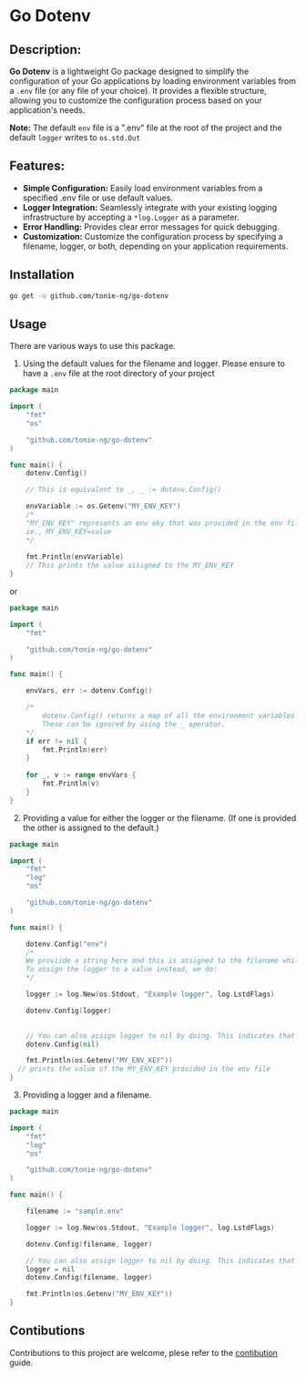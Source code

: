 # Go Dotenv

## Description:

**Go Dotenv** is a lightweight Go package designed to simplify the configuration of your Go applications by loading environment variables from a `.env` file (or any file of your choice). It provides a flexible structure, allowing you to customize the configuration process based on your application's needs.

**Note:** The default `env` file is a ".env" file at the root of the project and the default `logger` writes to `os.std.Out`

## Features:
- **Simple Configuration:** Easily load environment variables from a specified .env file or use default values.
- **Logger Integration:** Seamlessly integrate with your existing logging infrastructure by accepting a `*log.Logger` as a parameter.
- **Error Handling:** Provides clear error messages for quick debugging.
- **Customization:** Customize the configuration process by specifying a filename, logger, or both, depending on your application requirements.

## Installation
```bash
go get -u github.com/tonie-ng/go-dotenv
```

## Usage
There are various ways to use this package.
1. Using the default values for the filename and logger. Please ensure to have a `.env` file at the root directory of your project

```go
package main

import (
	"fmt"
	"os"

	"github.com/tonie-ng/go-dotenv"
)

func main() {
    dotenv.Config()

    // This is equivalent to _, _ := dotenv.Config()

    envVariable := os.Getenv("MY_ENV_KEY")
    /*
    "MY_ENV_KEY" represents an env eky that was provided in the env file
    ie., MY_ENV_KEY=value
    */
    
    fmt.Println(envVariable)
    // This prints the value assigned to the MY_ENV_KEY
}
```
or
```go
package main

import (
	"fmt"

	"github.com/tonie-ng/go-dotenv"
)

func main() {

	envVars, err := dotenv.Config()

	/*
		dotenv.Config() returns a map of all the environment variables provided in the .env file and an err if any.
		These can be ignored by using the _ operator.
	*/
	if err != nil {
		fmt.Println(err)
	}
    
	for _, v := range envVars {
		fmt.Println(v)
	}
}
```

2. Providing a value for either the logger or the filename. (If one is provided the other is assigned to the default.)
```go
package main

import (
	"fmt"
	"log"
	"os"

	"github.com/tonie-ng/go-dotenv"
)

func main() {

	dotenv.Config("env")
	/*
	We proviide a string here and this is assigned to the filename while the logger uses the dafault.
	To assign the logger to a value instead, we do:
	*/

	logger := log.New(os.Stdout, "Example logger", log.LstdFlags)

	dotenv.Config(logger)

	
	// You can also assign logger to nil by doing. This indicates that you dont want a logger.
	dotenv.Config(nil)

	fmt.Println(os.Getenv("MY_ENV_KEY"))
  // prints the value of the MY_ENV_KEY provided in the env file
}
```

3. Providing a logger and a filename.
```go
package main

import (
	"fmt"
	"log"
	"os"

	"github.com/tonie-ng/go-dotenv"
)

func main() {

	filename := "sample.env"

	logger := log.New(os.Stdout, "Example logger", log.LstdFlags)

	dotenv.Config(filename, logger)

	// You can also assign logger to nil by doing. This indicates that you dont want a logger.
	logger = nil
	dotenv.Config(filename, logger)

	fmt.Println(os.Getenv("MY_ENV_KEY"))
}
```

## Contibutions
Contributions to this project are welcome, plese refer to the [contibution](https://github.com/tonie-ng/go-dotenv/blob/main/CONTRIBUTING.md) guide.
